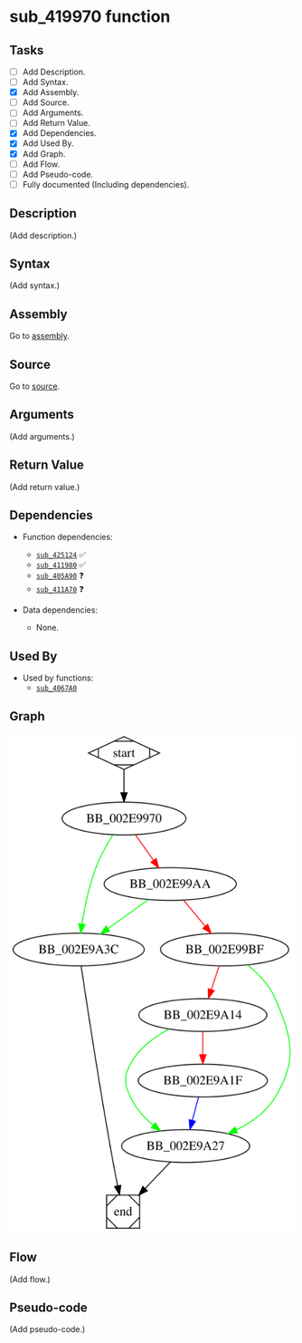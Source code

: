 # sub_419970 function

## Tasks

- [ ] Add Description.
- [ ] Add Syntax.
- [X] Add Assembly.
- [ ] Add Source.
- [ ] Add Arguments.
- [ ] Add Return Value.
- [X] Add Dependencies.
- [X] Add Used By.
- [X] Add Graph.
- [ ] Add Flow.
- [ ] Add Pseudo-code.
- [ ] Fully documented (Including dependencies).

## Description

(Add description.)

## Syntax

(Add syntax.)

## Assembly

Go to [assembly](../asm/sub_419970.asm).

## Source

Go to [source](../cc/sub_419970.cc).

## Arguments

(Add arguments.)

## Return Value

(Add return value.)

## Dependencies

* Function dependencies:
  * [`sub_425124`](sub_425124.md) ✅
  * [`sub_411980`](sub_411980.md) ✅
  * [`sub_405A90`](sub_405A90.md) ❓
  * [`sub_411A70`](sub_411A70.md) ❓

* Data dependencies:
  * None.

## Used By

* Used by functions:
  * [`sub_4067A0`](sub_4067A0.md)

## Graph

![sub_419970 Graph](../svg/sub_419970.svg "sub_419970 Graph")

## Flow

(Add flow.)

## Pseudo-code

(Add pseudo-code.)


